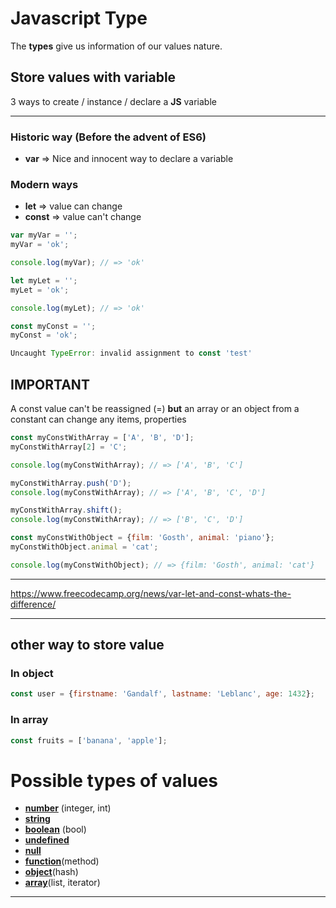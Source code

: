 # Javascript Type

The **types** give us information of our values nature.

## Store values with variable

3 ways to create / instance / declare a **JS** variable

---
### Historic way (Before the advent of ES6)

* **var** => Nice and innocent way to declare a variable

### Modern ways

* **let** => value can change
* **const** => value can't change


```js
var myVar = '';
myVar = 'ok';

console.log(myVar); // => 'ok'
```

```js
let myLet = '';
myLet = 'ok';

console.log(myLet); // => 'ok'
```

```js
const myConst = '';
myConst = 'ok';

Uncaught TypeError: invalid assignment to const 'test'
```

## IMPORTANT
A const value can't be reassigned (=) **but** an array or an object from a constant can change any items, properties

```js
const myConstWithArray = ['A', 'B', 'D'];
myConstWithArray[2] = 'C';

console.log(myConstWithArray); // => ['A', 'B', 'C']

myConstWithArray.push('D');
console.log(myConstWithArray); // => ['A', 'B', 'C', 'D']

myConstWithArray.shift();
console.log(myConstWithArray); // => ['B', 'C', 'D']
```
```js
const myConstWithObject = {film: 'Gosth', animal: 'piano'};
myConstWithObject.animal = 'cat';

console.log(myConstWithObject); // => {film: 'Gosth', animal: 'cat'}
```

---
https://www.freecodecamp.org/news/var-let-and-const-whats-the-difference/

---


## other way to store value

### In object

```js
const user = {firstname: 'Gandalf', lastname: 'Leblanc', age: 1432};
```

### In array

```js
const fruits = ['banana', 'apple'];
```

# Possible types of values

* **[number](https://github.com/Jeff1377/js-learning/tree/main/js-types/number.md)** (integer, int)
* **[string](https://github.com/Jeff1377/js-learning/tree/main/js-types/string.md)**
* **[boolean](https://github.com/Jeff1377/js-learning/tree/main/js-types/boolean.md)** (bool)
* **[undefined](https://github.com/Jeff1377/js-learning/tree/main/js-types/undefined.md)**
* **[null](https://github.com/Jeff1377/js-learning/tree/main/js-types/null.md)**
* **[function](https://github.com/Jeff1377/js-learning/tree/main/js-types/function.md)**(method)
* **[object](https://github.com/Jeff1377/js-learning/tree/main/js-types/object.md)**(hash)
* **[array](https://github.com/Jeff1377/js-learning/tree/main/js-types/array.md)**(list, iterator)

---